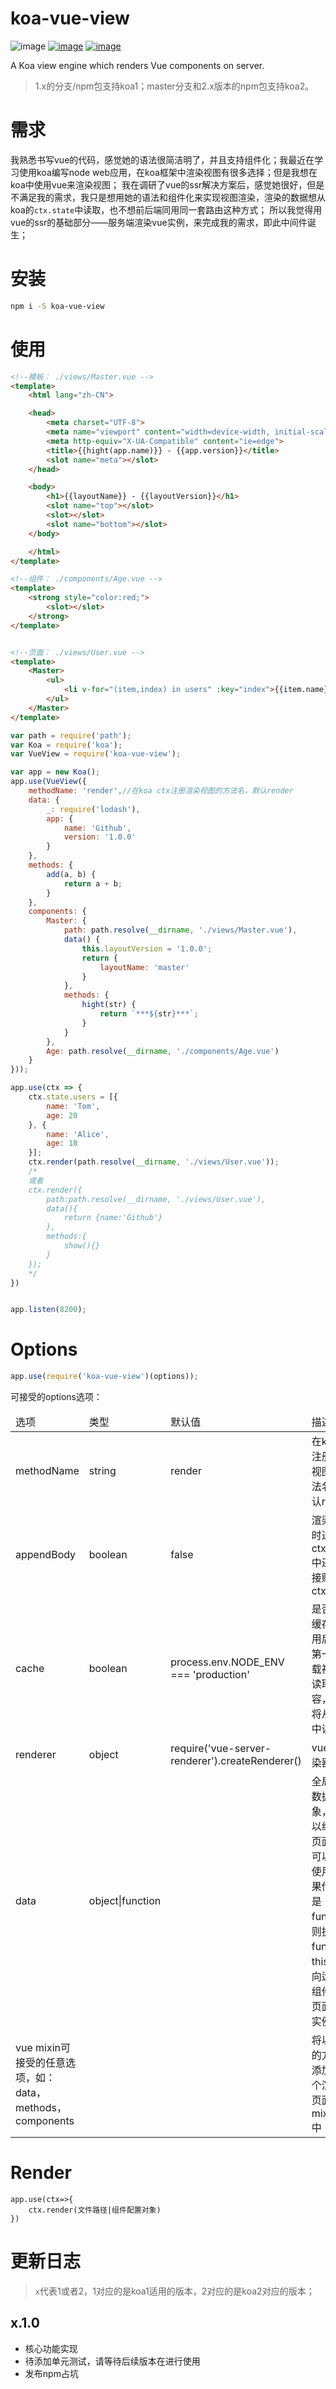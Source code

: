 # koa-vue-view
![image](https://img.shields.io/npm/l/koa-vue-view.svg)
[![image](https://img.shields.io/npm/v/koa-vue-view.svg)](https://www.npmjs.com/package/koa-vue-view)
[![image](https://img.shields.io/npm/dt/koa-vue-view.svg)](https://www.npmjs.com/package/koa-vue-view)

A Koa view engine which renders Vue components on server.

> 1.x的分支/npm包支持koa1；master分支和2.x版本的npm包支持koa2。

# 需求
我熟悉书写vue的代码，感觉她的语法很简洁明了，并且支持组件化；我最近在学习使用koa编写node web应用，在koa框架中渲染视图有很多选择；但是我想在koa中使用vue来渲染视图；
我在调研了vue的ssr解决方案后，感觉她很好，但是不满足我的需求，我只是想用她的语法和组件化来实现视图渲染，渲染的数据想从koa的`ctx.state`中读取，也不想前后端同用同一套路由这种方式；
所以我觉得用vue的ssr的基础部分——服务端渲染vue实例，来完成我的需求，即此中间件诞生；

# 安装
```bash
npm i -S koa-vue-view
```

# 使用
```html
<!--模板： ./views/Master.vue -->
<template>
    <html lang="zh-CN">

    <head>
        <meta charset="UTF-8">
        <meta name="viewport" content="width=device-width, initial-scale=1.0">
        <meta http-equiv="X-UA-Compatible" content="ie=edge">
        <title>{{hight(app.name)}} - {{app.version}}</title>
        <slot name="meta"></slot>
    </head>

    <body>
        <h1>{{layoutName}} - {{layoutVersion}}</h1>
        <slot name="top"></slot>
        <slot></slot>
        <slot name="bottom"></slot>
    </body>

    </html>
</template>

<!--组件： ./components/Age.vue -->
<template>
    <strong style="color:red;">
        <slot></slot>
    </strong>
</template>


<!--页面： ./views/User.vue -->
<template>
    <Master>
        <ul>
            <li v-for="(item,index) in users" :key="index">{{item.name}} <Age>{{ add(item.age, 1) }}</Age></li>
        </ul>
    </Master>
</template>
```

```javascript
var path = require('path');
var Koa = require('koa');
var VueView = require('koa-vue-view');

var app = new Koa();
app.use(VueView({
    methodName: 'render',//在koa ctx注册渲染视图的方法名，默认render
    data: {
        _: require('lodash'),
        app: {
            name: 'Github',
            version: '1.0.0'
        }
    },
    methods: {
        add(a, b) {
            return a + b;
        }
    },
    components: {
        Master: {
            path: path.resolve(__dirname, './views/Master.vue'),
            data() {
                this.layoutVersion = '1.0.0';
                return {
                    layoutName: 'master'
                }
            },
            methods: {
                hight(str) {
                    return `***${str}***`;
                }
            }
        },
        Age: path.resolve(__dirname, './components/Age.vue')
    }
}));

app.use(ctx => {
    ctx.state.users = [{
        name: 'Tom',
        age: 20
    }, {
        name: 'Alice',
        age: 18
    }];
    ctx.render(path.resolve(__dirname, './views/User.vue'));
    /*
    或者
    ctx.render({
        path:path.resolve(__dirname, './views/User.vue'),
        data(){
            return {name:'Github'}
        },
        methods:{
            show(){}
        }
    });
    */
})


app.listen(8200);
```

# Options
```javascript
app.use(require('koa-vue-view')(options));
```
可接受的options选项：
<table>
    <thead>
        <tr>
            <td>选项</td>
            <td>类型</td>
            <td>默认值</td>
            <td>描述</td>
        </tr>
    </thead>
    <tbody>
        <tr>
            <td>methodName</td>
            <td>string</td>
            <td>render</td>
            <td>在koa ctx注册渲染视图的方法名，默认render</td>
        </tr>
        <tr>
            <td>appendBody</td>
            <td>boolean</td>
            <td>false</td>
            <td>渲染完成时追加到ctx.body中还是直接赋值给ctx.body</td>
        </tr>
        <tr>
            <td>cache</td>
            <td>boolean</td>
            <td>process.env.NODE_ENV === 'production'</td>
            <td>是否启用缓存，启用后仅在第一次加载视图时读取其内容，后续将从缓存中读取</td>
        </tr>
        <tr>
            <td>renderer</td>
            <td>object</td>
            <td>require('vue-server-renderer').createRenderer()</td>
            <td>vue ssr 渲染器</td>
        </tr>
        <tr>
            <td>data</td>
            <td>object|function</td>
            <td></td>
            <td>全局共享数据对象，在所以组件和页面中都可以共享使用，如果传递的是function，则执行function的this对象指向运行的组件或者页面的vue实例</td>
        </tr>
        <tr>
            <td>vue mixin可接受的任意选项，如：data，methods，components</td>
            <td></td>
            <td></td>
            <td>
            将以mixin的方式，添加到每个渲染的页面的mixins中；
            </td>
        </tr>
    </tbody>
</table>

# Render
```
app.use(ctx=>{
    ctx.render(文件路径|组件配置对象)
})
```

# 更新日志
> `x`代表1或者2，1对应的是koa1适用的版本，2对应的是koa2对应的版本；
## x.1.0
- 核心功能实现
- 待添加单元测试，请等待后续版本在进行使用
- 发布npm占坑